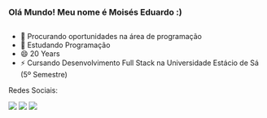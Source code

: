 ### Olá Mundo! Meu nome é Moisés Eduardo :)

##

- 🔭 Procurando oportunidades na área de programação
- 🌱 Estudando Programação
- 😄 20 Years
- ⚡ Cursando Desenvolvimento Full Stack na Universidade Estácio de Sá (5º Semestre)


</div>
  Redes Sociais: 
  
  <a href="https://www.instagram.com/moises_e1/" target="_blank"><img src="https://img.shields.io/badge/-Instagram-%23E4405F?style=for-the-badge&logo=instagram&logoColor=white" target="_blank"></a>
  <a href = "mailto:moises.eduardogc@gmail.com"><img src="https://img.shields.io/badge/-Gmail-%23333?style=for-the-badge&logo=gmail&logoColor=white" target="_blank"></a>
  <a href="https://www.linkedin.com/in/mois%C3%A9s-eduardo-gomes-da-costa-a1972324b/" target="_blank"><img src="https://img.shields.io/badge/-LinkedIn-%230077B5?style=for-the-badge&logo=linkedin&logoColor=white" target="_blank"></a> 
  
</div>
